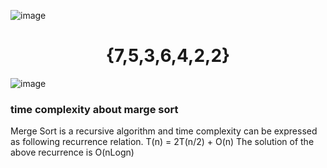 ![image](https://user-images.githubusercontent.com/63304179/203411114-1df0c08b-6214-49ce-95fd-a9c9994c7504.png)

<center><h1>{7,5,3,6,4,2,2}</h1></center>

![image](https://user-images.githubusercontent.com/63304179/203411442-8ab82a89-bfd5-4e4f-8350-d24d102456b5.png)

<h3>time complexity about marge sort</h3>
Merge Sort is a recursive algorithm and time complexity can be expressed as following recurrence relation. T(n) = 2T(n/2) + O(n) The solution of the above recurrence is O(nLogn)

